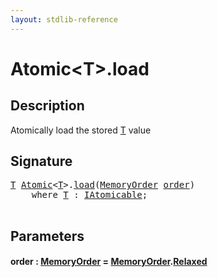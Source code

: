 ```yaml
---
layout: stdlib-reference
---
```


# Atomic\<T\>\.load

## Description

Atomically load the stored <span class='code'><a href="../types/atomic-0/index.html#typeparam-T" class="code_type">T</a></span> value




## Signature 

<pre>
<a href="../types/atomic-0/index.html#typeparam-T" class="code_type">T</a> <a href="../types/atomic-0/index.html" class="code_type">Atomic</a>&lt;<a href="../types/atomic-0/index.html#typeparam-T" class="code_type">T</a>&gt;.<a href="load.html">load</a>(<a href="../types/memoryorder-06/index.html" class="code_type">MemoryOrder</a> <a href="load.html#decl-order" class="code_param">order</a>)
    <span class='code_keyword'>where</span> <a href="../types/atomic-0/index.html#typeparam-T" class="code_type">T</a> : <a href="../interfaces/iatomicable-01/index.html" class="code_type">IAtomicable</a>;

</pre>

## Parameters

####  <a id="decl-order"></a>order  : [MemoryOrder](../types/memoryorder-06/index.html) = [MemoryOrder](../types/memoryorder-06/index.html)\.[Relaxed](../types/memoryorder-06/index.html#decl-Relaxed)

